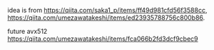 idea is from https://qiita.com/saka1_p/items/ff49d981cfd56f3588cc, https://qiita.com/umezawatakeshi/items/ed23935788756c800b86.

future 
avx512
https://qiita.com/umezawatakeshi/items/fca066b2fd3dcf9cbec9